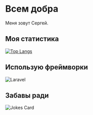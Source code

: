 
# Всем добра

Меня зовут Сергей.

 




## Моя статистика 

[![Top Langs](https://github-readme-stats.vercel.app/api/top-langs/?username=Slonexx&layout=compact&)](https://github.com/anuraghazra/github-readme-stats)

## Использую фреймворки

![Laravel](https://img.shields.io/badge/laravel-%23FF2D20.svg?style=for-the-badge&logo=laravel&logoColor=white)


## Забавы ради


![Jokes Card](https://readme-jokes.vercel.app/api)
